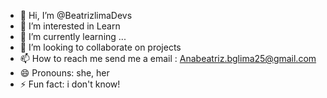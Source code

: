 - 👋 Hi, I’m @BeatrizlimaDevs
- 👀 I’m interested in Learn 
- 🌱 I’m currently learning ...
- 💞️ I’m looking to collaborate on projects
- 📫 How to reach me send me a email : Anabeatriz.bglima25@gmail.com
- 😄 Pronouns: she, her
- ⚡ Fun fact: i don't know!

<!---
BeatrizlimaDevs/BeatrizlimaDevs is a ✨ special ✨ repository because its `README.md` (this file) appears on your GitHub profile.
You can click the Preview link to take a look at your changes.
--->
